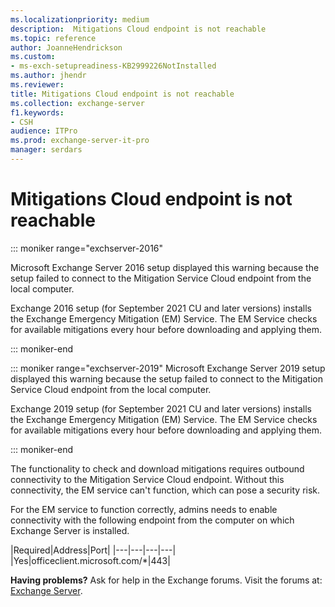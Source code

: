 ```yaml
---
ms.localizationpriority: medium
description:  Mitigations Cloud endpoint is not reachable
ms.topic: reference
author: JoanneHendrickson
ms.custom:
- ms-exch-setupreadiness-KB2999226NotInstalled
ms.author: jhendr
ms.reviewer:
title: Mitigations Cloud endpoint is not reachable
ms.collection: exchange-server
f1.keywords:
- CSH
audience: ITPro
ms.prod: exchange-server-it-pro
manager: serdars
---
```


# Mitigations Cloud endpoint is not reachable

::: moniker range="exchserver-2016"

Microsoft Exchange Server 2016 setup displayed this warning because the setup failed to connect to the Mitigation Service Cloud endpoint from the local computer.

Exchange 2016 setup (for September 2021 CU and later versions) installs the Exchange Emergency Mitigation (EM) Service. The EM Service checks for available mitigations every hour before downloading and applying them.

::: moniker-end

::: moniker range="exchserver-2019"
Microsoft Exchange Server 2019 setup displayed this warning because the setup failed to connect to the Mitigation Service Cloud endpoint from the local computer.

Exchange 2019 setup (for September 2021 CU and later versions) installs the Exchange Emergency Mitigation (EM) Service. The EM Service checks for available mitigations every hour before downloading and applying them.

::: moniker-end

The functionality to check and download mitigations requires outbound connectivity to the Mitigation Service Cloud endpoint. Without this connectivity, the EM service can't function, which can pose a security risk.

For the EM service to function correctly, admins needs to enable connectivity with the following endpoint from the computer on which Exchange Server is installed.

|Required|Address|Port|
|---|---|---|---|
|Yes|officeclient.microsoft.com/*|443|

**Having problems?** Ask for help in the Exchange forums. Visit the forums at: [Exchange Server](https://social.technet.microsoft.com/forums/office/home?category=exchangeserver).
